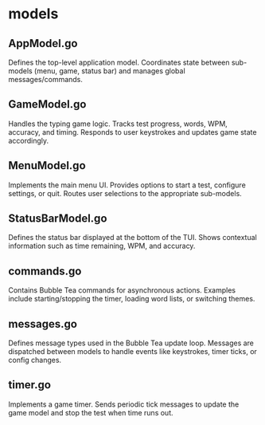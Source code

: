 
# models

## AppModel.go

Defines the top-level application model. Coordinates state between sub-models (menu, game, status bar) and manages global messages/commands.

## GameModel.go

Handles the typing game logic. Tracks test progress, words, WPM, accuracy, and timing. Responds to user keystrokes and updates game state accordingly.

## MenuModel.go

Implements the main menu UI. Provides options to start a test, configure settings, or quit. Routes user selections to the appropriate sub-models.

## StatusBarModel.go

Defines the status bar displayed at the bottom of the TUI. Shows contextual information such as time remaining, WPM, and accuracy.

## commands.go

Contains Bubble Tea commands for asynchronous actions. Examples include starting/stopping the timer, loading word lists, or switching themes.

## messages.go

Defines message types used in the Bubble Tea update loop. Messages are dispatched between models to handle events like keystrokes, timer ticks, or config changes.

## timer.go

Implements a game timer. Sends periodic tick messages to update the game model and stop the test when time runs out.


